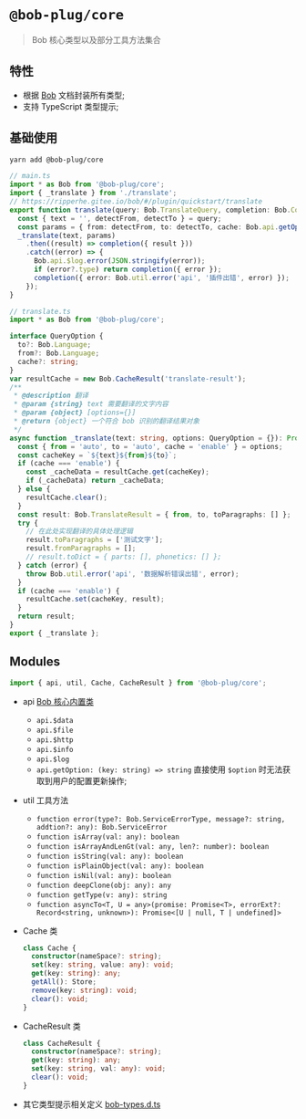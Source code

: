 # `@bob-plug/core`

> Bob 核心类型以及部分工具方法集合

## 特性

- 根据 [Bob](https://ripperhe.gitee.io/bob/#/) 文档封装所有类型;
- 支持 TypeScript 类型提示;

## 基础使用

```bash
yarn add @bob-plug/core
```

```ts
// main.ts
import * as Bob from '@bob-plug/core';
import { _translate } from './translate';
// https://ripperhe.gitee.io/bob/#/plugin/quickstart/translate
export function translate(query: Bob.TranslateQuery, completion: Bob.Completion) {
  const { text = '', detectFrom, detectTo } = query;
  const params = { from: detectFrom, to: detectTo, cache: Bob.api.getOption('cache') };
  _translate(text, params)
    .then((result) => completion({ result }))
    .catch((error) => {
      Bob.api.$log.error(JSON.stringify(error));
      if (error?.type) return completion({ error });
      completion({ error: Bob.util.error('api', '插件出错', error) });
    });
}

// translate.ts
import * as Bob from '@bob-plug/core';

interface QueryOption {
  to?: Bob.Language;
  from?: Bob.Language;
  cache?: string;
}
var resultCache = new Bob.CacheResult('translate-result');
/**
 * @description 翻译
 * @param {string} text 需要翻译的文字内容
 * @param {object} [options={}]
 * @return {object} 一个符合 bob 识别的翻译结果对象
 */
async function _translate(text: string, options: QueryOption = {}): Promise<Bob.TranslateResult> {
  const { from = 'auto', to = 'auto', cache = 'enable' } = options;
  const cacheKey = `${text}${from}${to}`;
  if (cache === 'enable') {
    const _cacheData = resultCache.get(cacheKey);
    if (_cacheData) return _cacheData;
  } else {
    resultCache.clear();
  }
  const result: Bob.TranslateResult = { from, to, toParagraphs: [] };
  try {
    // 在此处实现翻译的具体处理逻辑
    result.toParagraphs = ['测试文字'];
    result.fromParagraphs = [];
    // result.toDict = { parts: [], phonetics: [] };
  } catch (error) {
    throw Bob.util.error('api', '数据解析错误出错', error);
  }
  if (cache === 'enable') {
    resultCache.set(cacheKey, result);
  }
  return result;
}
export { _translate };
```

## Modules

```ts
import { api, util, Cache, CacheResult } from '@bob-plug/core';
```

- api [Bob 核心内置类](https://ripperhe.gitee.io/bob/#/plugin/api/option)
  - `api.$data`
  - `api.$file`
  - `api.$http`
  - `api.$info`
  - `api.$log`
  - `api.getOption: (key: string) => string` 直接使用 `$option` 时无法获取到用户的配置更新操作;
- util 工具方法
  - `function error(type?: Bob.ServiceErrorType, message?: string, addtion?: any): Bob.ServiceError`
  - `function isArray(val: any): boolean`
  - `function isArrayAndLenGt(val: any, len?: number): boolean`
  - `function isString(val: any): boolean`
  - `function isPlainObject(val: any): boolean`
  - `function isNil(val: any): boolean`
  - `function deepClone(obj: any): any`
  - `function getType(v: any): string`
  - `function asyncTo<T, U = any>(promise: Promise<T>, errorExt?: Record<string, unknown>): Promise<[U | null, T | undefined]>`
- Cache 类

  ```ts
  class Cache {
    constructor(nameSpace?: string);
    set(key: string, value: any): void;
    get(key: string): any;
    getAll(): Store;
    remove(key: string): void;
    clear(): void;
  }
  ```

- CacheResult 类

  ```ts
  class CacheResult {
    constructor(nameSpace?: string);
    get(key: string): any;
    set(key: string, val: any): void;
    clear(): void;
  }
  ```

- 其它类型提示相关定义 [bob-types.d.ts](./src/bob-types.d.ts)
